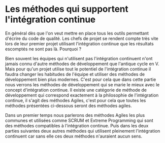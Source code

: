 # Les méthodes qui supportent l'intégration continue

En général dès que l'on veut mettre en place tous les outils permettant d'écrire du code de qualité. Les chefs de projet se rendent compte très vite lors de leur premier projet utilisant l'intégration continue que les résultats escomptés ne sont pas là. Pourquoi ?

Bien souvent les équipes qui n'utilisent pas l'intégration continuent n'ont jamais connu d'autre méthodes de développement que l'antique cycle en V. Mais pour qu'un projet utilise tout le potentiel de l'intégration continue il faudra changer les habitudes de l'équipe et utiliser des méthodes de développement bien plus modernes. C'est pour cela que dans cette partie nous verrons les méthodes de développement qui se marie le mieux avec le concept d'intégration continue. Il existe une catégorie de méthode de développement qui correspond exactement à la philosophie de l'intégration continue, il s'agit des méthodes Agiles, c'est pour cela que toutes les méthodes présentées ci-dessous seront des méthodes agiles.

Dans un premier temps nous parlerons des méthodes Agiles les plus communes et utilisées comme SCRUM et Extreme Programming qui sont des méthodes compatibles à l'intégration continue. Puis dans les deux parties suivantes deux autres méthodes qui utilisent pleinement l'intégration continuent car sans elle ces deux méthodes n'auraient aucun sens.
